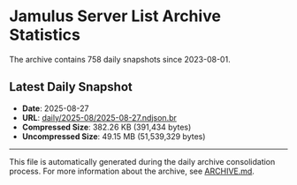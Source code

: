 # Jamulus Server List Archive Statistics

The archive contains 758 daily snapshots since 2023-08-01.

## Latest Daily Snapshot

- **Date**: 2025-08-27
- **URL**: [daily/2025-08/2025-08-27.ndjson.br](https://jamulus-archive.ap-south-1.linodeobjects.com/main/daily/2025-08/2025-08-27.ndjson.br)
- **Compressed Size**: 382.26 KB (391,434 bytes)
- **Uncompressed Size**: 49.15 MB (51,539,329 bytes)

---

This file is automatically generated during the daily archive consolidation process.
For more information about the archive, see [ARCHIVE.md](ARCHIVE.md).
